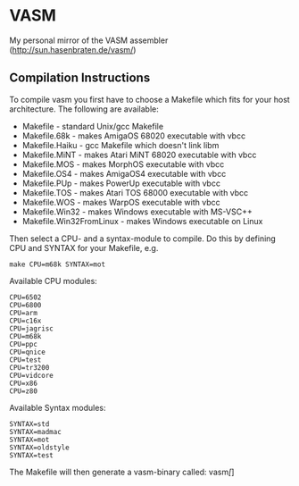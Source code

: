 # VASM
My personal mirror of the VASM assembler (http://sun.hasenbraten.de/vasm/)

## Compilation Instructions

To compile vasm you first have to choose a Makefile which fits for your host architecture. The following are available:

* Makefile - standard Unix/gcc Makefile
* Makefile.68k - makes AmigaOS 68020 executable with vbcc
* Makefile.Haiku - gcc Makefile which doesn't link libm
* Makefile.MiNT - makes Atari MiNT 68020 executable with vbcc
* Makefile.MOS - makes MorphOS executable with vbcc
* Makefile.OS4 - makes AmigaOS4 executable with vbcc
* Makefile.PUp - makes PowerUp executable with vbcc
* Makefile.TOS - makes Atari TOS 68000 executable with vbcc
* Makefile.WOS - makes WarpOS executable with vbcc
* Makefile.Win32 - makes Windows executable with MS-VSC++
* Makefile.Win32FromLinux - makes Windows executable on Linux

Then select a CPU- and a syntax-module to compile. Do this by defining CPU and SYNTAX for your Makefile, e.g.

```
make CPU=m68k SYNTAX=mot
```

Available CPU modules:
```
CPU=6502
CPU=6800
CPU=arm
CPU=c16x
CPU=jagrisc
CPU=m68k
CPU=ppc
CPU=qnice
CPU=test
CPU=tr3200
CPU=vidcore
CPU=x86
CPU=z80
```

Available Syntax modules:
```
SYNTAX=std
SYNTAX=madmac
SYNTAX=mot
SYNTAX=oldstyle
SYNTAX=test
```

The Makefile will then generate a vasm-binary called: vasm<CPU>_<SYNTAX>[_<HOST>]
